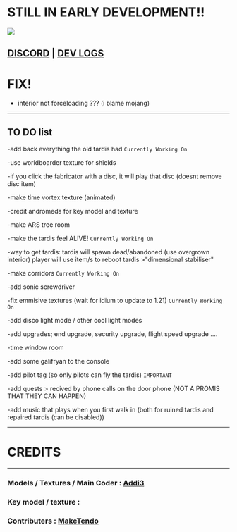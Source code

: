 # STILL IN EARLY DEVELOPMENT!!
![](https://dub01pap001files.storage.live.com/y4mdNeQDMjk0S0K73eDLShcdJS2JyrTjh_Mfb20Gd7xpu8nzj8sskBC9gIyhXK9EDKV_EdLCf4b6-yg5OK1NpvhShg7xvdzkZ0GFw9nWeH-sys4PRi7g9r7aEGpnx0RLv5QDcmw0jmvRXp2t5jg5XZIgeCVaO7Ew0WvbDNkx0p2RopQJAGa0u7lsDeSCfLTvjb1UKQQ9Ap_t3f4jI2SPihMJ9unpb_aiuI0zp7P9QAj5_g?encodeFailures=1&width=1018&height=437)

[DISCORD](https://discord.com/invite/cRPjGDy37p) | [DEV LOGS](https://youtube.com/playlist?list=PLnrSfYm4DiXkvuy0egSI8jkkjkd_lfECR&si=jPogT5T67gG-tEiM)
-----------
# FIX!
* interior not forceloading ??? (i blame mojang)
-----------
## TO DO list
-add back everything the old tardis had  `Currently Working On`

-use worldboarder texture for shields

-if you click the fabricator with a disc, it will play that disc (doesnt remove disc item)

-make time vortex texture (animated)

-credit andromeda for key model and texture

-make ARS tree room

-make the tardis feel ALIVE!  `Currently Working On`

-way to get tardis: tardis will spawn dead/abandoned (use overgrown interior) player will use item/s to reboot tardis >"dimensional stabiliser"

-make corridors  `Currently Working On`

-add sonic screwdriver

-fix emmisive textures (wait for idium to update to 1.21)  `Currently Working On`

-add disco light mode / other cool light modes

-add upgrades; end upgrade, security upgrade, flight speed upgrade ....

-time window room

-add some galifryan to the console

-add pilot tag (so only pilots can fly the tardis) `IMPORTANT`

-add quests > recived by phone calls on the door phone (NOT A PROMIS THAT THEY CAN HAPPEN)

-add music that plays when you first walk in (both for ruined tardis and repaired tardis (can be disabled))

------------------
# CREDITS
----
### Models / Textures / Main Coder : [Addi3](https://github.com/Addi3)
### Key model / texture : 
### Contributers : [MakeTendo](https://github.com/MaketendoDev)


